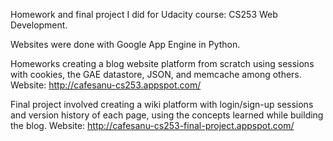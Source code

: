 Homework and final project I did for Udacity course: CS253 Web Development.

Websites were done with Google App Engine in Python.

Homeworks  creating a blog website platform from scratch using sessions with cookies, the GAE datastore, JSON, and memcache among others.
    Website: http://cafesanu-cs253.appspot.com/

Final project involved creating a wiki platform with login/sign-up sessions and version history of each page, using the concepts learned while building the blog.
    Website: http://cafesanu-cs253-final-project.appspot.com/



